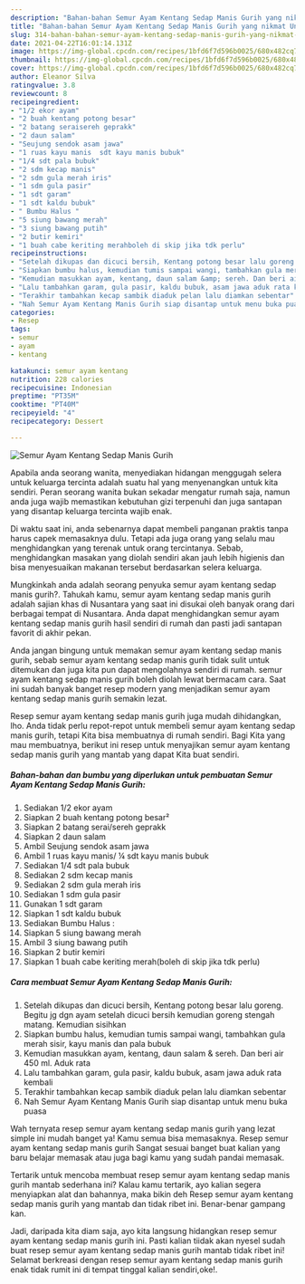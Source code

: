 ```yaml
---
description: "Bahan-bahan Semur Ayam Kentang Sedap Manis Gurih yang nikmat Untuk Jualan"
title: "Bahan-bahan Semur Ayam Kentang Sedap Manis Gurih yang nikmat Untuk Jualan"
slug: 314-bahan-bahan-semur-ayam-kentang-sedap-manis-gurih-yang-nikmat-untuk-jualan
date: 2021-04-22T16:01:14.131Z
image: https://img-global.cpcdn.com/recipes/1bfd6f7d596b0025/680x482cq70/semur-ayam-kentang-sedap-manis-gurih-foto-resep-utama.jpg
thumbnail: https://img-global.cpcdn.com/recipes/1bfd6f7d596b0025/680x482cq70/semur-ayam-kentang-sedap-manis-gurih-foto-resep-utama.jpg
cover: https://img-global.cpcdn.com/recipes/1bfd6f7d596b0025/680x482cq70/semur-ayam-kentang-sedap-manis-gurih-foto-resep-utama.jpg
author: Eleanor Silva
ratingvalue: 3.8
reviewcount: 8
recipeingredient:
- "1/2 ekor ayam"
- "2 buah kentang potong besar"
- "2 batang seraisereh geprakk"
- "2 daun salam"
- "Seujung sendok asam jawa"
- "1 ruas kayu manis  sdt kayu manis bubuk"
- "1/4 sdt pala bubuk"
- "2 sdm kecap manis"
- "2 sdm gula merah iris"
- "1 sdm gula pasir"
- "1 sdt garam"
- "1 sdt kaldu bubuk"
- " Bumbu Halus "
- "5 siung bawang merah"
- "3 siung bawang putih"
- "2 butir kemiri"
- "1 buah cabe keriting merahboleh di skip jika tdk perlu"
recipeinstructions:
- "Setelah dikupas dan dicuci bersih, Kentang potong besar lalu goreng. Begitu jg dgn ayam setelah dicuci bersih kemudian goreng stengah matang. Kemudian sisihkan"
- "Siapkan bumbu halus, kemudian tumis sampai wangi, tambahkan gula merah sisir, kayu manis dan pala bubuk"
- "Kemudian masukkan ayam, kentang, daun salam &amp; sereh. Dan beri air 450 ml. Aduk rata"
- "Lalu tambahkan garam, gula pasir, kaldu bubuk, asam jawa aduk rata kembali"
- "Terakhir tambahkan kecap sambik diaduk pelan lalu diamkan sebentar"
- "Nah Semur Ayam Kentang Manis Gurih siap disantap untuk menu buka puasa"
categories:
- Resep
tags:
- semur
- ayam
- kentang

katakunci: semur ayam kentang 
nutrition: 228 calories
recipecuisine: Indonesian
preptime: "PT35M"
cooktime: "PT40M"
recipeyield: "4"
recipecategory: Dessert

---
```



![Semur Ayam Kentang Sedap Manis Gurih](https://img-global.cpcdn.com/recipes/1bfd6f7d596b0025/680x482cq70/semur-ayam-kentang-sedap-manis-gurih-foto-resep-utama.jpg)

Apabila anda seorang wanita, menyediakan hidangan menggugah selera untuk keluarga tercinta adalah suatu hal yang menyenangkan untuk kita sendiri. Peran seorang  wanita bukan sekadar mengatur rumah saja, namun anda juga wajib memastikan kebutuhan gizi terpenuhi dan juga santapan yang disantap keluarga tercinta wajib enak.

Di waktu  saat ini, anda sebenarnya dapat membeli panganan praktis tanpa harus capek memasaknya dulu. Tetapi ada juga orang yang selalu mau menghidangkan yang terenak untuk orang tercintanya. Sebab, menghidangkan masakan yang diolah sendiri akan jauh lebih higienis dan bisa menyesuaikan makanan tersebut berdasarkan selera keluarga. 



Mungkinkah anda adalah seorang penyuka semur ayam kentang sedap manis gurih?. Tahukah kamu, semur ayam kentang sedap manis gurih adalah sajian khas di Nusantara yang saat ini disukai oleh banyak orang dari berbagai tempat di Nusantara. Anda dapat menghidangkan semur ayam kentang sedap manis gurih hasil sendiri di rumah dan pasti jadi santapan favorit di akhir pekan.

Anda jangan bingung untuk memakan semur ayam kentang sedap manis gurih, sebab semur ayam kentang sedap manis gurih tidak sulit untuk ditemukan dan juga kita pun dapat mengolahnya sendiri di rumah. semur ayam kentang sedap manis gurih boleh diolah lewat bermacam cara. Saat ini sudah banyak banget resep modern yang menjadikan semur ayam kentang sedap manis gurih semakin lezat.

Resep semur ayam kentang sedap manis gurih juga mudah dihidangkan, lho. Anda tidak perlu repot-repot untuk membeli semur ayam kentang sedap manis gurih, tetapi Kita bisa membuatnya di rumah sendiri. Bagi Kita yang mau membuatnya, berikut ini resep untuk menyajikan semur ayam kentang sedap manis gurih yang mantab yang dapat Kita buat sendiri.

<!--inarticleads1-->

##### Bahan-bahan dan bumbu yang diperlukan untuk pembuatan Semur Ayam Kentang Sedap Manis Gurih:

1. Sediakan 1/2 ekor ayam
1. Siapkan 2 buah kentang potong besar²
1. Siapkan 2 batang serai/sereh geprakk
1. Siapkan 2 daun salam
1. Ambil Seujung sendok asam jawa
1. Ambil 1 ruas kayu manis/ ¼ sdt kayu manis bubuk
1. Sediakan 1/4 sdt pala bubuk
1. Sediakan 2 sdm kecap manis
1. Sediakan 2 sdm gula merah iris
1. Sediakan 1 sdm gula pasir
1. Gunakan 1 sdt garam
1. Siapkan 1 sdt kaldu bubuk
1. Sediakan  Bumbu Halus :
1. Siapkan 5 siung bawang merah
1. Ambil 3 siung bawang putih
1. Siapkan 2 butir kemiri
1. Siapkan 1 buah cabe keriting merah(boleh di skip jika tdk perlu)




<!--inarticleads2-->

##### Cara membuat Semur Ayam Kentang Sedap Manis Gurih:

1. Setelah dikupas dan dicuci bersih, Kentang potong besar lalu goreng. Begitu jg dgn ayam setelah dicuci bersih kemudian goreng stengah matang. Kemudian sisihkan
1. Siapkan bumbu halus, kemudian tumis sampai wangi, tambahkan gula merah sisir, kayu manis dan pala bubuk
1. Kemudian masukkan ayam, kentang, daun salam &amp; sereh. Dan beri air 450 ml. Aduk rata
1. Lalu tambahkan garam, gula pasir, kaldu bubuk, asam jawa aduk rata kembali
1. Terakhir tambahkan kecap sambik diaduk pelan lalu diamkan sebentar
1. Nah Semur Ayam Kentang Manis Gurih siap disantap untuk menu buka puasa




Wah ternyata resep semur ayam kentang sedap manis gurih yang lezat simple ini mudah banget ya! Kamu semua bisa memasaknya. Resep semur ayam kentang sedap manis gurih Sangat sesuai banget buat kalian yang baru belajar memasak atau juga bagi kamu yang sudah pandai memasak.

Tertarik untuk mencoba membuat resep semur ayam kentang sedap manis gurih mantab sederhana ini? Kalau kamu tertarik, ayo kalian segera menyiapkan alat dan bahannya, maka bikin deh Resep semur ayam kentang sedap manis gurih yang mantab dan tidak ribet ini. Benar-benar gampang kan. 

Jadi, daripada kita diam saja, ayo kita langsung hidangkan resep semur ayam kentang sedap manis gurih ini. Pasti kalian tiidak akan nyesel sudah buat resep semur ayam kentang sedap manis gurih mantab tidak ribet ini! Selamat berkreasi dengan resep semur ayam kentang sedap manis gurih enak tidak rumit ini di tempat tinggal kalian sendiri,oke!.

